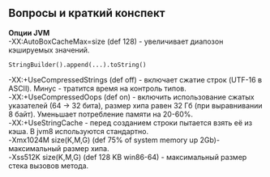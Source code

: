 ## **Вопросы и краткий конспект**   

**Опции JVM**  
 -XX:AutoBoxCacheMax=size (def 128) - увеличивает диапозон кэшируемых значений.
 ```
StringBuilder().append(...).toString()
```
-XX:+UseCompressedStrings (def off) - включает сжатие строк (UTF-16 в ASCII). Минус - тратится время на контроль типов.  
-XX:+UseCompressedOops (def on) - включить использование сжатых указателей (64 -> 32 бита), размер хипа равен 32 Гб (при выравнивании 8 байт). Уменьшает потребление памяти на 20-60%.  
-XX:+UseStringCache - перед созданием строки пытается взять её из кэша. В jvm8 используются стандартно.  
-Xmx1024M size(K,M,G) (def 75% of system memory up 2Gb)- максимальный размер хипа.  
-Xss512K size(K,M,G) (def 128 KB win86-64) - максимальный размер стека вызовов метода.  
